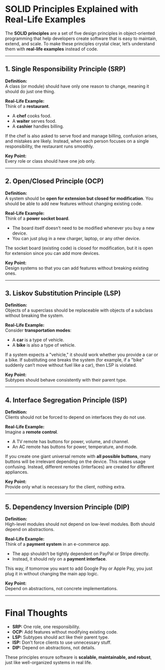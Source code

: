 # SOLID Principles Explained with Real-Life Examples

The **SOLID principles** are a set of five design principles in object-oriented programming that help developers create software that is easy to maintain, extend, and scale. To make these principles crystal clear, let’s understand them with **real-life examples** instead of code.

---

## 1. Single Responsibility Principle (SRP)

**Definition:**  
A class (or module) should have only one reason to change, meaning it should do just one thing.

**Real-Life Example:**  
Think of a **restaurant**.  
- A **chef** cooks food.  
- A **waiter** serves food.  
- A **cashier** handles billing.  

If the chef is also asked to serve food and manage billing, confusion arises, and mistakes are likely. Instead, when each person focuses on a single responsibility, the restaurant runs smoothly.  

**Key Point:**  
Every role or class should have one job only.

---

## 2. Open/Closed Principle (OCP)

**Definition:**  
A system should be **open for extension but closed for modification**. You should be able to add new features without changing existing code.

**Real-Life Example:**  
Think of a **power socket board**.  
- The board itself doesn’t need to be modified whenever you buy a new device.  
- You can just plug in a new charger, laptop, or any other device.  

The socket board (existing code) is closed for modification, but it is open for extension since you can add more devices.

**Key Point:**  
Design systems so that you can add features without breaking existing ones.

---

## 3. Liskov Substitution Principle (LSP)

**Definition:**  
Objects of a superclass should be replaceable with objects of a subclass without breaking the system.

**Real-Life Example:**  
Consider **transportation modes**:  
- A **car** is a type of vehicle.  
- A **bike** is also a type of vehicle.  

If a system expects a "vehicle," it should work whether you provide a car or a bike. If substituting one breaks the system (for example, if a "bike" suddenly can’t move without fuel like a car), then LSP is violated.

**Key Point:**  
Subtypes should behave consistently with their parent type.

---

## 4. Interface Segregation Principle (ISP)

**Definition:**  
Clients should not be forced to depend on interfaces they do not use.

**Real-Life Example:**  
Imagine a **remote control**.  
- A TV remote has buttons for power, volume, and channel.  
- An AC remote has buttons for power, temperature, and mode.  

If you create one giant universal remote with **all possible buttons**, many buttons will be irrelevant depending on the device. This makes usage confusing. Instead, different remotes (interfaces) are created for different appliances.

**Key Point:**  
Provide only what is necessary for the client, nothing extra.

---

## 5. Dependency Inversion Principle (DIP)

**Definition:**  
High-level modules should not depend on low-level modules. Both should depend on abstractions.

**Real-Life Example:**  
Think of a **payment system** in an e-commerce app.  
- The app shouldn’t be tightly dependent on PayPal or Stripe directly.  
- Instead, it should rely on a **payment interface**.  

This way, if tomorrow you want to add Google Pay or Apple Pay, you just plug it in without changing the main app logic.

**Key Point:**  
Depend on abstractions, not concrete implementations.

---

# Final Thoughts

- **SRP:** One role, one responsibility.  
- **OCP:** Add features without modifying existing code.  
- **LSP:** Subtypes should act like their parent type.  
- **ISP:** Don’t force clients to use unnecessary stuff.  
- **DIP:** Depend on abstractions, not details.  

These principles ensure software is **scalable, maintainable, and robust**, just like well-organized systems in real life.
